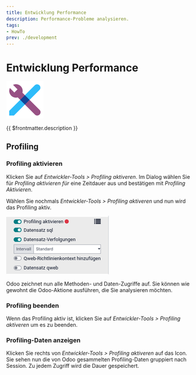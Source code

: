 ```yaml
---
title: Entwicklung Performance
description: Performance-Probleme analysieren.
tags:
- HowTo
prev: ./development
---
```

# Entwicklung Performance
![icons_odoo_web_studio](attachments/icons_odoo_web_studio.png)

{{ $frontmatter.description }}

## Profiling

### Profiling aktivieren

Klicken Sie auf *Entwickler-Tools > Profiling aktiveren*. Im Dialog wählen Sie für *Profiling aktivieren für* eine Zeitdauer aus und bestätigen mit *Profiling Aktivieren*.

Wählen Sie nochmals *Entwickler-Tools > Profiling aktiveren* und nun wird das Profiling aktiv. 

![](attachments/Entwicklung%20Performance%20Profiling%20Aktiv.png)

Odoo zeichnet nun alle Methoden- und Daten-Zugriffe auf. Sie können wie gewohnt die Odoo-Aktione ausführen, die Sie analysieren möchten.

### Profiling beenden

Wenn das Profiling aktiv ist, klicken Sie auf *Entwickler-Tools > Profiling aktiveren* um es zu beenden.

### Profiling-Daten anzeigen

Klicken Sie rechts von *Entwickler-Tools > Profiling aktiveren* auf das Icon. Sie sehen nun die von Odoo gesammelten Profiling-Daten gruppiert nach Session. Zu jedem Zugriff wird die Dauer gespeichert.
